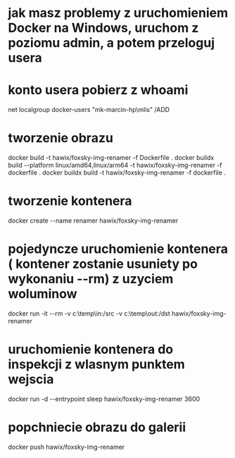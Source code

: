 # jak masz problemy z uruchomieniem Docker na Windows, uruchom z poziomu admin, a potem przeloguj usera
# konto usera pobierz z whoami
net localgroup docker-users "mk-marcin-hp\mlis" /ADD

# tworzenie obrazu
docker build -t hawix/foxsky-img-renamer -f Dockerfile .
docker buildx build --platform linux/amd64,linux/arm64 -t hawix/foxsky-img-renamer -f dockerfile .
docker buildx build -t hawix/foxsky-img-renamer -f dockerfile .

# tworzenie kontenera
docker create --name renamer hawix/foxsky-img-renamer

# pojedyncze uruchomienie kontenera ( kontener zostanie usuniety po wykonaniu --rm) z uzyciem woluminow
docker run -it --rm -v c:\temp\in:/src -v c:\temp\out:/dst hawix/foxsky-img-renamer 

# uruchomienie kontenera do inspekcji z wlasnym punktem wejscia
docker run -d --entrypoint sleep hawix/foxsky-img-renamer 3600

# popchniecie obrazu do galerii
docker push hawix/foxsky-img-renamer 
